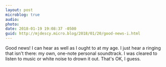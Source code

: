 ```yaml
---
layout: post
microblog: true
audio: 
photo: 
date: 2018-01-19 19:08:37 -0500
guid: http://mjdescy.micro.blog/2018/01/20/good-news-i.html
---
```

Good news! I can hear as well as I ought to at my age. I just hear a ringing that isn't there: my own, one-note personal soundtrack. I was cleared to listen to music or white noise to drown it out. That's OK, I guess.
